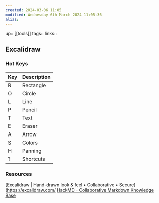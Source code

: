 ```yaml
---
created: 2024-03-06 11:05 
modified: Wednesday 6th March 2024 11:05:36
alias: 
---
```

up::  [[tools]]
tags:: 
links::
## Excalidraw

  
### Hot Keys

| Key | Description |
| --- | ----------- |
| R   | Rectangle   |
| O   | Circle      |
| L   | Line        |
| P   | Pencil      |
| T   | Text        |
| E   | Eraser      |
| A   | Arrow       |
| S   | Colors      |
| H   | Panning     |
| ?   | Shortcuts   |



### Resources
[Excalidraw | Hand-drawn look & feel • Collaborative • Secure](https://excalidraw.com/
[HackMD - Collaborative Markdown Knowledge Base](https://hackmd.io/@alkemio/SJuewkPwn)